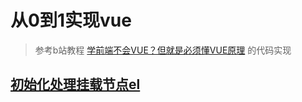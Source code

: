 # 从0到1实现vue
> 参考b站教程 [学前端不会VUE？但就是必须懂VUE原理](https://www.bilibili.com/video/BV15D4y1o73Z?p=3&spm_id_from=pageDriver) 的代码实现


## [初始化处理挂载节点el](./01.node2Fragment)